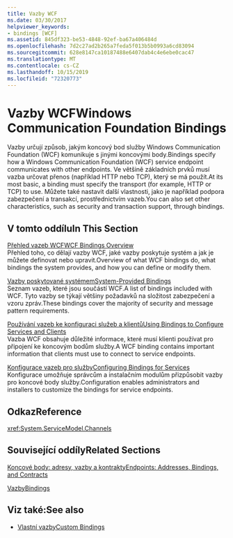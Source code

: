 ```yaml
---
title: Vazby WCF
ms.date: 03/30/2017
helpviewer_keywords:
- bindings [WCF]
ms.assetid: 845df323-be53-4848-92ef-ba67a406484d
ms.openlocfilehash: 7d2c27ad2b265a7feda5f013b5b0993a6cd83094
ms.sourcegitcommit: 628e8147ca10187488e6407dab4c4e6ebe0cac47
ms.translationtype: MT
ms.contentlocale: cs-CZ
ms.lasthandoff: 10/15/2019
ms.locfileid: "72320773"
---
```

# <a name="windows-communication-foundation-bindings"></a><span data-ttu-id="4bc6d-102">Vazby WCF</span><span class="sxs-lookup"><span data-stu-id="4bc6d-102">Windows Communication Foundation Bindings</span></span>
<span data-ttu-id="4bc6d-103">Vazby určují způsob, jakým koncový bod služby Windows Communication Foundation (WCF) komunikuje s jinými koncovými body.</span><span class="sxs-lookup"><span data-stu-id="4bc6d-103">Bindings specify how a Windows Communication Foundation (WCF) service endpoint communicates with other endpoints.</span></span> <span data-ttu-id="4bc6d-104">Ve většině základních prvků musí vazba určovat přenos (například HTTP nebo TCP), který se má použít.</span><span class="sxs-lookup"><span data-stu-id="4bc6d-104">At its most basic, a binding must specify the transport (for example, HTTP or TCP) to use.</span></span> <span data-ttu-id="4bc6d-105">Můžete také nastavit další vlastnosti, jako je například podpora zabezpečení a transakcí, prostřednictvím vazeb.</span><span class="sxs-lookup"><span data-stu-id="4bc6d-105">You can also set other characteristics, such as security and transaction support, through bindings.</span></span>  
  
## <a name="in-this-section"></a><span data-ttu-id="4bc6d-106">V tomto oddílu</span><span class="sxs-lookup"><span data-stu-id="4bc6d-106">In This Section</span></span>  
 [<span data-ttu-id="4bc6d-107">Přehled vazeb WCF</span><span class="sxs-lookup"><span data-stu-id="4bc6d-107">WCF Bindings Overview</span></span>](bindings-overview.md)  
 <span data-ttu-id="4bc6d-108">Přehled toho, co dělají vazby WCF, jaké vazby poskytuje systém a jak je můžete definovat nebo upravit.</span><span class="sxs-lookup"><span data-stu-id="4bc6d-108">Overview of what WCF bindings do, what bindings the system provides, and how you can define or modify them.</span></span>  
  
 [<span data-ttu-id="4bc6d-109">Vazby poskytované systémem</span><span class="sxs-lookup"><span data-stu-id="4bc6d-109">System-Provided Bindings</span></span>](system-provided-bindings.md)  
 <span data-ttu-id="4bc6d-110">Seznam vazeb, které jsou součástí WCF.</span><span class="sxs-lookup"><span data-stu-id="4bc6d-110">A list of bindings included with WCF.</span></span> <span data-ttu-id="4bc6d-111">Tyto vazby se týkají většiny požadavků na složitost zabezpečení a vzoru zpráv.</span><span class="sxs-lookup"><span data-stu-id="4bc6d-111">These bindings cover the majority of security and message pattern requirements.</span></span>  
  
 [<span data-ttu-id="4bc6d-112">Používání vazeb ke konfiguraci služeb a klientů</span><span class="sxs-lookup"><span data-stu-id="4bc6d-112">Using Bindings to Configure Services and Clients</span></span>](using-bindings-to-configure-services-and-clients.md)  
 <span data-ttu-id="4bc6d-113">Vazba WCF obsahuje důležité informace, které musí klienti používat pro připojení ke koncovým bodům služby.</span><span class="sxs-lookup"><span data-stu-id="4bc6d-113">A WCF binding contains important information that clients must use to connect to service endpoints.</span></span>  
  
 [<span data-ttu-id="4bc6d-114">Konfigurace vazeb pro služby</span><span class="sxs-lookup"><span data-stu-id="4bc6d-114">Configuring Bindings for Services</span></span>](configuring-bindings-for-wcf-services.md)  
 <span data-ttu-id="4bc6d-115">Konfigurace umožňuje správcům a instalačním modulům přizpůsobit vazby pro koncové body služby.</span><span class="sxs-lookup"><span data-stu-id="4bc6d-115">Configuration enables administrators and installers to customize the bindings for service endpoints.</span></span>  
  
## <a name="reference"></a><span data-ttu-id="4bc6d-116">Odkaz</span><span class="sxs-lookup"><span data-stu-id="4bc6d-116">Reference</span></span>  
 <xref:System.ServiceModel.Channels>  
  
## <a name="related-sections"></a><span data-ttu-id="4bc6d-117">Související oddíly</span><span class="sxs-lookup"><span data-stu-id="4bc6d-117">Related Sections</span></span>  
 [<span data-ttu-id="4bc6d-118">Koncové body: adresy, vazby a kontrakty</span><span class="sxs-lookup"><span data-stu-id="4bc6d-118">Endpoints: Addresses, Bindings, and Contracts</span></span>](./feature-details/endpoints-addresses-bindings-and-contracts.md)  
  
 [<span data-ttu-id="4bc6d-119">Vazby</span><span class="sxs-lookup"><span data-stu-id="4bc6d-119">Bindings</span></span>](./feature-details/bindings.md)  
  
## <a name="see-also"></a><span data-ttu-id="4bc6d-120">Viz také:</span><span class="sxs-lookup"><span data-stu-id="4bc6d-120">See also</span></span>

- [<span data-ttu-id="4bc6d-121">Vlastní vazby</span><span class="sxs-lookup"><span data-stu-id="4bc6d-121">Custom Bindings</span></span>](./extending/custom-bindings.md)

